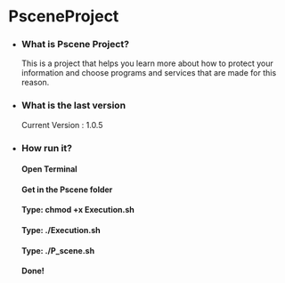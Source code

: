 # PsceneProject

- <h3>What is Pscene Project?</h3>
    This is a project that helps you learn more about how to protect your information and choose programs and services that are made for this reason.


- <h3>What is the last version</h3>
    Current Version : 1.0.5

- <h3>How run it?</h3>
  <h4>Open Terminal</h4>
  <h4>Get in the Pscene folder</h4>
  <h4>Type: chmod +x Execution.sh</h4>
  <h4>Type: ./Execution.sh</h4>
  <h4>Type: ./P_scene.sh</h4>
  <h4>Done!</h4>
